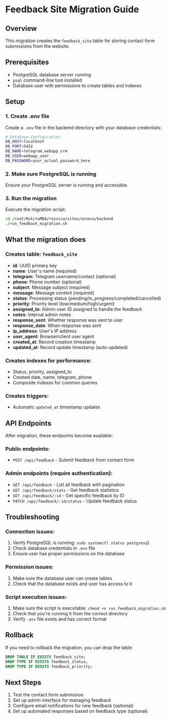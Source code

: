 # Feedback Site Migration Guide

## Overview
This migration creates the `feedback_site` table for storing contact form submissions from the website.

## Prerequisites
- PostgreSQL database server running
- `psql` command-line tool installed
- Database user with permissions to create tables and indexes

## Setup

### 1. Create .env file
Create a `.env` file in the backend directory with your database credentials:

```bash
# Database Configuration
DB_HOST=localhost
DB_PORT=5432
DB_NAME=telegram_webapp_crm
DB_USER=webapp_user
DB_PASSWORD=your_actual_password_here
```

### 2. Make sure PostgreSQL is running
Ensure your PostgreSQL server is running and accessible.

### 3. Run the migration
Execute the migration script:

```bash
cd /root/NikitaMDA/roznica/sites/osnova/backend
./run_feedback_migration.sh
```

## What the migration does

### Creates table: `feedback_site`
- **id**: UUID primary key
- **name**: User's name (required)
- **telegram**: Telegram username/contact (optional)
- **phone**: Phone number (optional)
- **subject**: Message subject (required)
- **message**: Message content (required)
- **status**: Processing status (pending/in_progress/completed/cancelled)
- **priority**: Priority level (low/medium/high/urgent)
- **assigned_to**: Admin user ID assigned to handle the feedback
- **notes**: Internal admin notes
- **response_sent**: Whether response was sent to user
- **response_date**: When response was sent
- **ip_address**: User's IP address
- **user_agent**: Browser/client user agent
- **created_at**: Record creation timestamp
- **updated_at**: Record update timestamp (auto-updated)

### Creates indexes for performance:
- Status, priority, assigned_to
- Created date, name, telegram, phone
- Composite indexes for common queries

### Creates triggers:
- Automatic `updated_at` timestamp updates

## API Endpoints

After migration, these endpoints become available:

### Public endpoints:
- `POST /api/feedback` - Submit feedback from contact form

### Admin endpoints (require authentication):
- `GET /api/feedback` - List all feedback with pagination
- `GET /api/feedback/stats` - Get feedback statistics
- `GET /api/feedback/:id` - Get specific feedback by ID
- `PATCH /api/feedback/:id/status` - Update feedback status

## Troubleshooting

### Connection issues:
1. Verify PostgreSQL is running: `sudo systemctl status postgresql`
2. Check database credentials in `.env` file
3. Ensure user has proper permissions on the database

### Permission issues:
1. Make sure the database user can create tables
2. Check that the database exists and user has access to it

### Script execution issues:
1. Make sure the script is executable: `chmod +x run_feedback_migration.sh`
2. Check that you're running it from the correct directory
3. Verify `.env` file exists and has correct format

## Rollback
If you need to rollback the migration, you can drop the table:

```sql
DROP TABLE IF EXISTS feedback_site;
DROP TYPE IF EXISTS feedback_status;
DROP TYPE IF EXISTS feedback_priority;
```

## Next Steps
1. Test the contact form submission
2. Set up admin interface for managing feedback
3. Configure email notifications for new feedback (optional)
4. Set up automated responses based on feedback type (optional)
